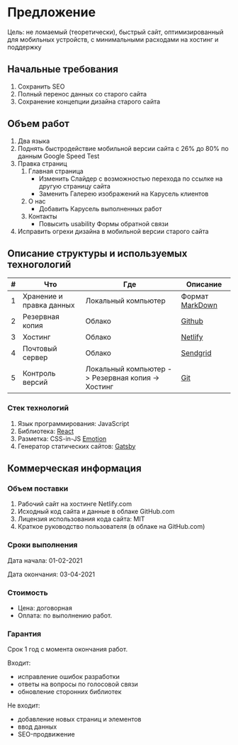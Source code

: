 # Предложение

Цель: не ломаемый (теоретически), быстрый сайт, оптимизированный для мобильных устройств, с минимальными расходами на хостинг и поддержку
## Начальные требования
1.	Cохранить SEO
2.	Полный перенос данных со старого сайта
3.	Сохранение концепции дизайна старого сайта

## Объем работ
1. Два языка
1. Поднять быстродействие мобильной версии сайта с 26% до 80% по данным Google Speed Test
1.	Правка страниц
    1.	Главная страница
        *	Изменить Слайдер с возможностью перехода по ссылке на другую страницу сайта
        * Заменить Галерею изображений на Карусель клиентов
    1.	О нас
        *	Добавить Карусель выполненных работ
    1.	Контакты
        *	Повысить usability Формы обратной связи
1.	Исправить огрехи дизайна в мобильной версии старого сайта


## Описание структуры и используемых техногологий
| # |	Что	                            | Где              	                                     | Описание
|---|-----------------------          |--------------------------------------------------------|---------------
| 1	| Хранение и правка данных	      | Локальный компьютер                        	           | Формат [MarkDown](https://ru.wikipedia.org/wiki/Markdown#:~:text=Markdown%20(%D0%BF%D1%80%D0%BE%D0%B8%D0%B7%D0%BD%D0%BE%D1%81%D0%B8%D1%82%D1%81%D1%8F%20%D0%BC%D0%B0%D1%80%D0%BA%D0%B4%D0%B0%CC%81%D1%83%D0%BD)%20%E2%80%94%20%D0%BE%D0%B1%D0%BB%D0%B5%D0%B3%D1%87%D1%91%D0%BD%D0%BD%D1%8B%D0%B9,%2C%20Rich%20Text%20%D0%B8%20%D0%B4%D1%80%D1%83%D0%B3%D0%B8%D1%85)
| 2	| Резервная копия	                | Облако	                                               | [Github](https://github.com)
| 3	| Хостинг       	                | Облако                                                 | [Netlify](https://netlify.com)
| 4	| Почтовый сервер	                | Облако                                                 | [Sendgrid](https://sendgrid.com)
| 5	| Контроль версий	                | Локальный компьютер -> Резервная копия -> Хостинг      | [Git](https://git-scm.com/)

### Стек технологий
1. Язык программирования: JavaScript   
1. Библиотека:  [React](https://ru.reactjs.org/)
1. Разметка:  CSS-in-JS [Emotion](https://emotion.sh/)
1. Генератор статических сайтов: [Gatsby](https://gatsbyjs.com/)


## Коммерческая информация
### Объем поставки
1. Рабочий сайт на хостинге Netlify.com 
1. Исходный код сайта и данные в облаке GitHub.com
1. Лицензия использования кода сайта: MIT
1. Краткое руководство пользователя (в облаке на GitHub.com)

### Сроки выполнения
Дата начала: 01-02-2021

Дата окончания: 03-04-2021

### Стоимость
* Цена: договорная
* Оплата: по выполнению работ.

### Гарантия
Срок 1 год с момента окончания работ.

Входит: 
* исправление ошибок разработки
* ответы на вопросы по голосовой связи
* обновление сторонних библиотек

Не входит:
* добавление новых страниц и элементов
* ввод данных
* SEO-продвижение


